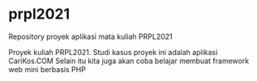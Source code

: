 # prpl2021
Repository proyek aplikasi mata kuliah PRPL2021

Proyek kuliah PRPL2021. Studi kasus proyek ini adalah aplikasi CariKos.COM
Selain itu kita juga akan coba belajar membuat framework web mini berbasis PHP 